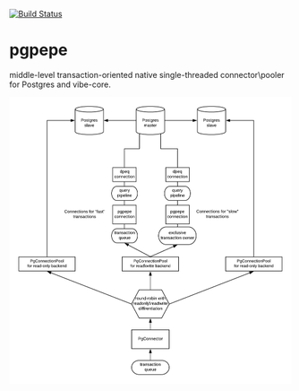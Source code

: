 [![Build Status](https://travis-ci.org/Boris-Barboris/pgpepe.svg?branch=master)](https://travis-ci.org/Boris-Barboris/pgpepe)

# pgpepe
middle-level transaction-oriented native single-threaded connector\pooler for Postgres and vibe-core.

![alt text](https://raw.githubusercontent.com/Boris-Barboris/pgpepe/master/docs/pgpepe_global.png "Overview")
